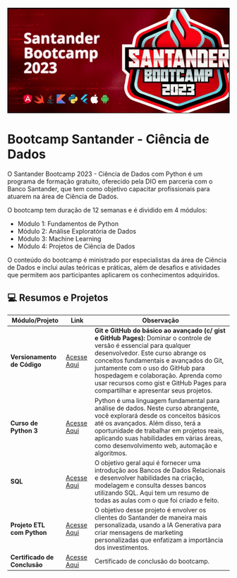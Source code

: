 ![Santander](/bootcamp_santander/evidencias/santander.jpg)

# Bootcamp Santander - Ciência de Dados

O Santander Bootcamp 2023 - Ciência de Dados com Python é um programa de formação gratuito, oferecido pela DIO em parceria com o Banco Santander, que tem como objetivo capacitar profissionais para atuarem na área de Ciência de Dados.

O bootcamp tem duração de 12 semanas e é dividido em 4 módulos:

- Módulo 1: Fundamentos de Python
- Módulo 2: Análise Exploratória de Dados
- Módulo 3: Machine Learning
- Módulo 4: Projetos de Ciência de Dados

O conteúdo do bootcamp é ministrado por especialistas da área de Ciência de Dados e inclui aulas teóricas e práticas, além de desafios e atividades que permitem aos participantes aplicarem os conhecimentos adquiridos.


## 💻 Resumos e Projetos

| Módulo/Projeto                             | Link          | Observação                                                                                        |
|--------------------------------------------|---------------|---------------------------------------------------------------------------------------------------|
| **Versionamento de Código**                 | [Acesse Aqui](/bootcamp_santander/git/README.md) | **Git e GitHub do básico ao avançado (c/ gist e GitHub Pages):** Dominar o controle de versão é essencial para qualquer desenvolvedor. Este curso abrange os conceitos fundamentais e avançados do Git, juntamente com o uso do GitHub para hospedagem e colaboração. Aprenda como usar recursos como gist e GitHub Pages para compartilhar e apresentar seus projetos.  |
| **Curso de Python 3**                             | [Acesse Aqui](/bootcamp_santander/python/README.md)        | Python é uma linguagem fundamental para análise de dados. Neste curso abrangente, você explorará desde os conceitos básicos até os avançados. Além disso, terá a oportunidade de trabalhar em projetos reais, aplicando suas habilidades em várias áreas, como desenvolvimento web, automação e algoritmos.                                                                                                   |
| **SQL**                             | [Acesse Aqui](/bootcamp_santander/sql/)        | O objetivo geral aqui é fornecer uma introdução aos Bancos de Dados Relacionais e desenvolver habilidades na criação, modelagem e consulta desses bancos utilizando SQL. Aqui tem um resumo de todas as aulas com o que foi criado e feito. |
| **Projeto ETL com Python**                             | [Acesse Aqui](/bootcamp_santander/etl/README.MD)        | O objetivo desse projeto é envolver os clientes do Santander de maneira mais personalizada, usando a IA Generativa para criar mensagens de marketing personalizadas que enfatizam a importância dos investimentos. |
| **Certificado de Conclusão**                             | [Acesse Aqui](/bootcamp_santander/certificado/Certificado%20Bootcamp.pdf)        | Certificado de conclusão do bootcamp. |